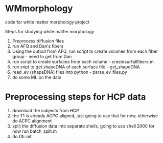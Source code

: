 # WMmorphology
code for white matter morphology project

Steps for studying white matter morphology

1. Preprocess diffusion files
2. run AFQ and Dan's fibers
3. Using the output from AFQ, run script to create volumes from each fiber group - need to get from Dan
4. run script to create surfaces from each volume - createsurfallfibers.m
5. run sript to get shapeDNA of each surface file - get_shapeDNA
6. read .ev (shapeDNA) files into python - parse_ev_files.py
7. do some ML on the data


# Preprocessing steps for HCP data

1. download the subjects from HCP
2. the T1 is already ACPC aligned, just going to use that for now, otherwise do ACPC alignment
3. split the diffusion data into separate shells, going to use shell 2000 for now
    run batch_split.m
4. do Dti init
